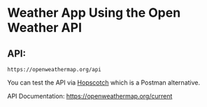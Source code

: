 # Weather App Using the Open Weather API

## API:
```
https://openweathermap.org/api
```
You can test the API via [Hopscotch](https://www.hopscotch.in/) which is a Postman alternative.

API Documentation: https://openweathermap.org/current
